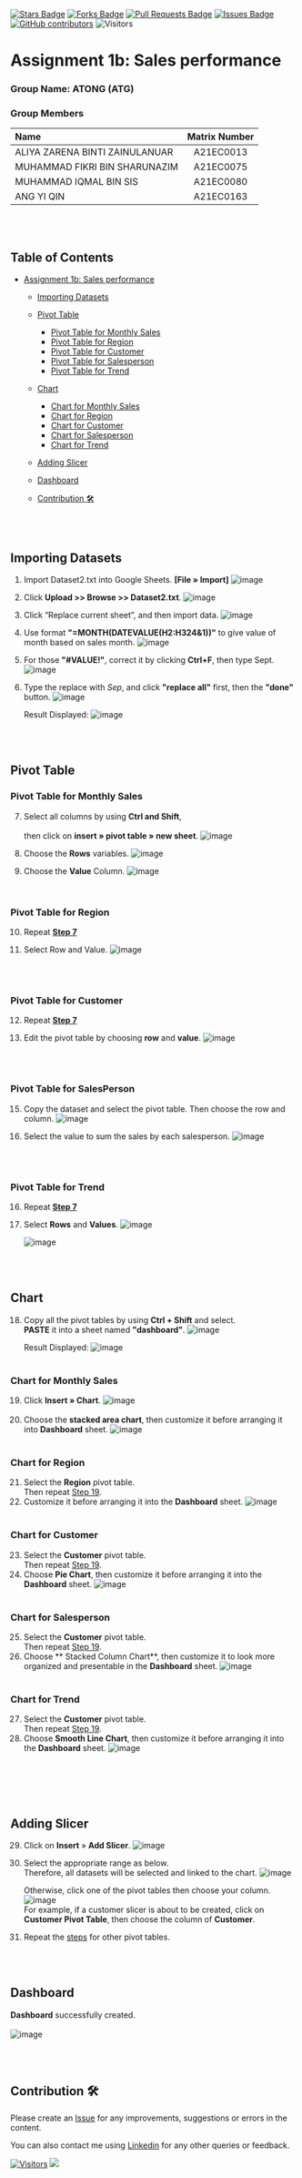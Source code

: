 <a href="https://github.com/drshahizan/BDM/stargazers"><img src="https://img.shields.io/github/stars/drshahizan/BDM" alt="Stars Badge"/></a>
<a href="https://github.com/drshahizan/BDM/network/members"><img src="https://img.shields.io/github/forks/drshahizan/BDM" alt="Forks Badge"/></a>
<a href="https://github.com/drshahizan/BDM/pulls"><img src="https://img.shields.io/github/issues-pr/drshahizan/BDM" alt="Pull Requests Badge"/></a>
<a href="https://github.com/drshahizan/BDM"><img src="https://img.shields.io/github/issues/drshahizan/BDM" alt="Issues Badge"/></a>
<a href="https://github.com/drshahizan/BDM/graphs/contributors"><img alt="GitHub contributors" src="https://img.shields.io/github/contributors/drshahizan/BDM?color=2b9348"></a>
![Visitors](https://api.visitorbadge.io/api/visitors?path=https%3A%2F%2Fgithub.com%2Fdrshahizan%2BDM&labelColor=%23d9e3f0&countColor=%23697689&style=flat)

# Assignment 1b: Sales performance

### Group Name: ATONG (ATG)
### Group Members

| Name                                     | Matrix Number |
| :---------------------------------------- | :-------------: |
| ALIYA ZARENA BINTI ZAINULANUAR            |A21EC0013        |
| MUHAMMAD FIKRI BIN SHARUNAZIM             |A21EC0075        |
| MUHAMMAD IQMAL BIN SIS                    |A21EC0080        |
| ANG YI QIN                                |A21EC0163        |


<br><br>
## Table of Contents
- [Assignment 1b: Sales performance](#assignment-1b-sales-performance)
   * [Importing Datasets](#importing-datasets)
   * [Pivot Table <a name = "pivot_table"></a>](#pivot-table)
      - [Pivot Table for Monthly Sales](#pivot-table-for-monthly-sales)
      - [Pivot Table for Region](#pivot-table-for-region)
      - [Pivot Table for Customer](#pivot-table-for-customer)
      - [Pivot Table for Salesperson](#pivot-table-for-salesperson)
      - [Pivot Table for Trend](#pivot-table-for-trend)
   * [Chart <a name = "chart"></a>](#chart)
      - [Chart for Monthly Sales](#chart-for-monthly-sales)
      - [Chart for Region](#chart-for-region)
      - [Chart for Customer](#chart-for-customer)
      - [Chart for Salesperson](#chart-for-salesperson)
      - [Chart for Trend](#chart-for-trend)
   * [Adding Slicer](#adding-slicer)
   * [Dashboard <a name = "dashboard"></a>](#dashboard)
   * [Contribution 🛠️](#contribution-)
 
     <br><br>


## Importing Datasets
1. Import Dataset2.txt into Google Sheets. **[File » Import]**
  ![image](https://github.com/drshahizan/HPDP/assets/108865725/f2a5ec37-8b11-4075-90f2-4e068924440c)

2. Click **Upload >> Browse >> Dataset2.txt**.
   ![image](https://github.com/drshahizan/HPDP/assets/108865725/b151e81e-782d-4341-87f1-28bf85690ed3)

  

3. Click “Replace current sheet”, and then import data.
    ![image](https://github.com/drshahizan/HPDP/assets/108865725/777f009c-e01d-4ed4-9b8c-443f5d83cdbc)



4. Use format **"=MONTH(DATEVALUE(H2:H324&1))"** to give value of month based on sales month.
    ![image](https://github.com/drshahizan/HPDP/assets/108865725/92522e8f-e41b-432d-887b-8ae1a74e2b68)



5. For those **"#VALUE!"**, correct it by clicking **Ctrl+F**, then type Sept.
    ![image](https://github.com/drshahizan/HPDP/assets/108865725/917370da-89a3-4e41-98de-e7d76904b14a)



6. Type the replace with *Sep*, and click **"replace all"** first, then the **"done"** button.
    ![image](https://github.com/drshahizan/HPDP/assets/108865725/99d00787-c3f6-45e9-a60b-d714722adc8a)




   Result Displayed:
    ![image](https://github.com/drshahizan/HPDP/assets/108865725/f998bec5-ad76-4235-9d22-c4753a79b640)


<br><br>

## Pivot Table
### Pivot Table for Monthly Sales

7. Select all columns by using **Ctrl and Shift**, <br></br>
   then click on **insert » pivot table » new sheet**.
    ![image](https://github.com/drshahizan/HPDP/assets/108865725/7563d1e6-a626-4d6b-93e9-46bc780dd511)




8. Choose the **Rows** variables.
    ![image](https://github.com/drshahizan/HPDP/assets/108865725/81335fcf-de6a-4cfd-98ff-08258eb610f1)

9. Choose the **Value** Column.
    ![image](https://github.com/drshahizan/HPDP/assets/108865725/39e758b5-dbf8-447b-a0e0-63fb8ae2a041)




    <br>
### Pivot Table for Region 

10. Repeat [**Step 7**](#pivot-table-for-monthly-sales) 

11. Select Row and Value.
    ![image](https://github.com/drshahizan/HPDP/assets/108865725/3727fb48-82fa-405b-a942-00b9ab88aafb)


<br></br>
### Pivot Table for Customer
12. Repeat [**Step 7**](#pivot-table-for-monthly-sales) 
  
13. Edit the pivot table by choosing **row** and **value**.
    ![image](https://github.com/drshahizan/HPDP/assets/108865725/4b407df7-ed87-4981-af77-7ddfe0fadb11)

<br></br>
### Pivot Table for SalesPerson
    
15. Copy the dataset and select the pivot table. Then choose the row and column.
    ![image](https://github.com/drshahizan/HPDP/assets/108865725/e7b24520-4b5f-4780-8720-fc003c022969)

16. Select the value to sum the sales by each salesperson.
    ![image](https://github.com/drshahizan/HPDP/assets/108865725/e391ac8d-5727-43ac-b99b-f641f08653ac)

<br></br>
### Pivot Table for Trend
16. Repeat [**Step 7**](#pivot-table-for-monthly-sales) 
17. Select **Rows** and **Values**.
    ![image](https://github.com/drshahizan/HPDP/assets/108865725/b0fd7968-272a-46fd-b502-a16b355b6ad6)

    ![image](https://github.com/drshahizan/HPDP/assets/108865725/0365f03a-ab07-4f05-b918-65a7ba08d7b3)



<br></br>

## Chart

18. Copy all the pivot tables by using **Ctrl + Shift** and select. <br>
    **PASTE** it into a sheet named **"dashboard"**.
    ![image](https://github.com/drshahizan/HPDP/assets/108865725/2fb3ee54-fe00-4402-8a83-852f349936f9)

    Result Displayed:
      ![image](https://github.com/drshahizan/HPDP/assets/108865725/bfb51c7e-2924-4e25-9832-befc3a8bd882)
    <br></br>
### Chart for Monthly Sales
19. Click **Insert » Chart**.
    ![image](https://github.com/drshahizan/HPDP/assets/108865725/0b52a7b8-529c-4120-af1f-de9e9104bd67)
<br><br>
20. Choose the **stacked area chart**, then customize it before arranging it into **Dashboard** sheet.
    ![image](https://github.com/drshahizan/HPDP/assets/108865725/37a18e02-18d4-4231-b0df-d6815f0204d6)
<br></br>
### Chart for Region
21. Select the **Region** pivot table. <br>
    Then repeat [Step 19](#chart-for-monthly-sales).
22. Customize it before arranging it into the **Dashboard** sheet.
    ![image](https://github.com/drshahizan/HPDP/assets/108865725/b202c13a-8971-418a-a838-7902f767d853)
<br></br>
### Chart for Customer
23. Select the **Customer** pivot table. <br>
    Then repeat [Step 19](#chart-for-monthly-sales).
24. Choose **Pie Chart**, then customize it before arranging it into the **Dashboard** sheet.
    ![image](https://github.com/drshahizan/HPDP/assets/108865725/522ec5b3-5e37-4c72-b5f2-045f15885c85)
<br></br>
### Chart for Salesperson
25. Select the **Customer** pivot table. <br>
    Then repeat [Step 19](#chart-for-monthly-sales).
26. Choose ** Stacked Column Chart**, then customize it to look more organized and presentable in the **Dashboard** sheet.
    ![image](https://github.com/drshahizan/HPDP/assets/108865725/2e659da8-329a-4436-a1a8-c10d4adcce05)
<br></br>

### Chart for Trend
27. Select the **Customer** pivot table. <br>
    Then repeat [Step 19](#chart-for-monthly-sales).
28. Choose **Smooth Line Chart**, then customize it before arranging it into the **Dashboard** sheet.
    ![image](https://github.com/drshahizan/HPDP/assets/108865725/a70a694e-37e2-4e57-98cf-e5ed8d3389a5)




<br><br></br></br>

## Adding Slicer
29. Click on **Insert** » **Add Slicer**.
    ![image](https://github.com/drshahizan/HPDP/assets/108865725/d8a7ccd8-9122-473d-89c7-0774e950178e)

31. Select the appropriate range as below. <br>
    Therefore, all datasets will be selected and linked to the chart.
    ![image](https://github.com/drshahizan/HPDP/assets/108865725/13a216b7-329c-4c38-9623-4555fe535071)

    Otherwise, click one of the pivot tables then choose your column. <br>
      ![image](https://github.com/drshahizan/HPDP/assets/108865725/37aa9a49-7f70-4973-97f2-134964097e85) <br>
      For example, if a customer slicer is about to be created, click on **Customer Pivot Table**, then choose the column of **Customer**.

32. Repeat the [steps](#adding-slicer) for other pivot tables.


<br><br>

## Dashboard
   **Dashboard** successfully created.    
   <br>
    ![image](https://github.com/drshahizan/HPDP/assets/108865725/5b5f1532-708b-467e-a0a3-652a55dba72e)





<br><br>
## Contribution 🛠️
Please create an [Issue](https://github.com/drshahizan/BDM/issues) for any improvements, suggestions or errors in the content.

You can also contact me using [Linkedin](https://www.linkedin.com/in/drshahizan/) for any other queries or feedback.

[![Visitors](https://api.visitorbadge.io/api/visitors?path=https%3A%2F%2Fgithub.com%2Fdrshahizan&labelColor=%23697689&countColor=%23555555&style=plastic)](https://visitorbadge.io/status?path=https%3A%2F%2Fgithub.com%2Fdrshahizan)
![](https://hit.yhype.me/github/profile?user_id=81284918)



